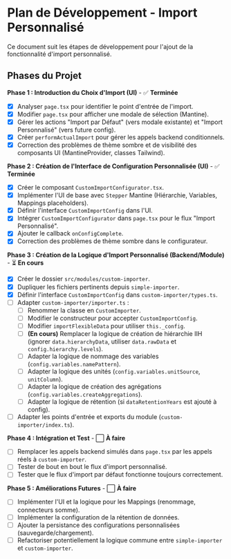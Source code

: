 # Plan de Développement - Import Personnalisé

Ce document suit les étapes de développement pour l'ajout de la fonctionnalité d'import personnalisé.

## Phases du Projet

**Phase 1 : Introduction du Choix d'Import (UI)** - ✅ **Terminée**
   - [x] Analyser `page.tsx` pour identifier le point d'entrée de l'import.
   - [x] Modifier `page.tsx` pour afficher une modale de sélection (Mantine).
   - [x] Gérer les actions "Import par Défaut" (vers modale existante) et "Import Personnalisé" (vers future config).
   - [x] Créer `performActualImport` pour gérer les appels backend conditionnels.
   - [x] Correction des problèmes de thème sombre et de visibilité des composants UI (MantineProvider, classes Tailwind).

**Phase 2 : Création de l'Interface de Configuration Personnalisée (UI)** - ✅ **Terminée**
   - [x] Créer le composant `CustomImportConfigurator.tsx`.
   - [x] Implémenter l'UI de base avec `Stepper` Mantine (Hiérarchie, Variables, Mappings placeholders).
   - [x] Définir l'interface `CustomImportConfig` dans l'UI.
   - [x] Intégrer `CustomImportConfigurator` dans `page.tsx` pour le flux "Import Personnalisé".
   - [x] Ajouter le callback `onConfigComplete`.
   - [x] Correction des problèmes de thème sombre dans le configurateur.

**Phase 3 : Création de la Logique d'Import Personnalisé (Backend/Module)** - ⏳ **En cours**
   - [x] Créer le dossier `src/modules/custom-importer`.
   - [x] Dupliquer les fichiers pertinents depuis `simple-importer`.
   - [x] Définir l'interface `CustomImportConfig` dans `custom-importer/types.ts`.
   - [ ] Adapter `custom-importer/importer.ts` :
       - [ ] Renommer la classe en `CustomImporter`.
       - [ ] Modifier le constructeur pour accepter `CustomImportConfig`.
       - [ ] Modifier `importFlexibleData` pour utiliser `this._config`.
       - [ ] **(En cours)** Remplacer la logique de création de hiérarchie IIH (ignorer `data.hierarchyData`, utiliser `data.rawData` et `config.hierarchy.levels`).
       - [ ] Adapter la logique de nommage des variables (`config.variables.namePattern`).
       - [ ] Adapter la logique des unités (`config.variables.unitSource`, `unitColumn`).
       - [ ] Adapter la logique de création des agrégations (`config.variables.createAggregations`).
       - [ ] Adapter la logique de rétention (si `dataRetentionYears` est ajouté à config).
   - [ ] Adapter les points d'entrée et exports du module (`custom-importer/index.ts`).

**Phase 4 : Intégration et Test** - ⬜ **À faire**
   - [ ] Remplacer les appels backend simulés dans `page.tsx` par les appels réels à `custom-importer`.
   - [ ] Tester de bout en bout le flux d'import personnalisé.
   - [ ] Tester que le flux d'import par défaut fonctionne toujours correctement.

**Phase 5 : Améliorations Futures** - ⬜ **À faire**
   - [ ] Implémenter l'UI et la logique pour les Mappings (renommage, connecteurs somme).
   - [ ] Implémenter la configuration de la rétention de données.
   - [ ] Ajouter la persistance des configurations personnalisées (sauvegarde/chargement).
   - [ ] Refactoriser potentiellement la logique commune entre `simple-importer` et `custom-importer`. 